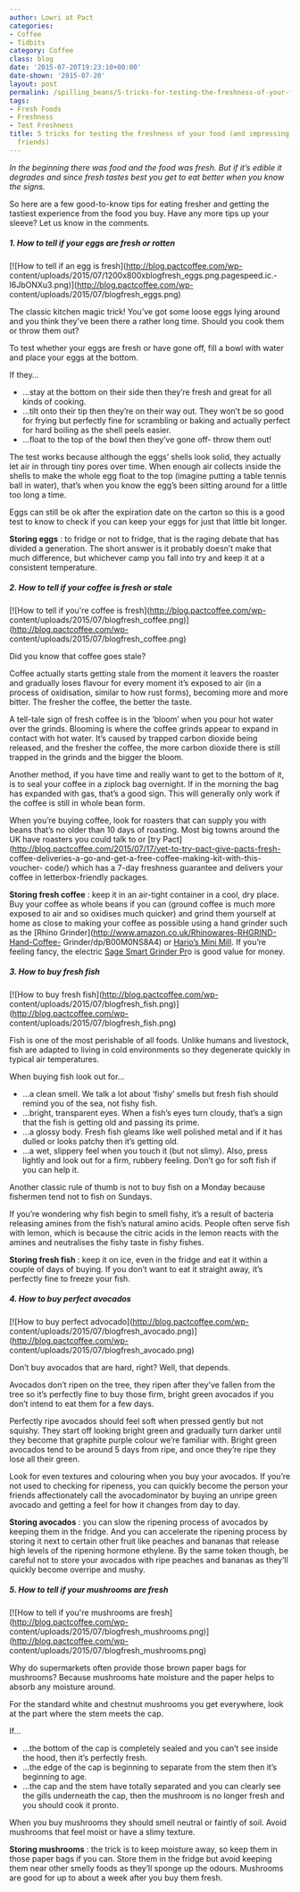 ```yaml
---
author: Lowri at Pact
categories:
- Coffee
- Tidbits
category: Coffee
class: blog
date: '2015-07-20T19:23:10+00:00'
date-shown: '2015-07-20'
layout: post
permalink: /spilling_beans/5-tricks-for-testing-the-freshness-of-your-food-and-impressing-your-foodie-friends
tags:
- Fresh Foods
- Freshness
- Test Freshness
title: 5 tricks for testing the freshness of your food (and impressing your foodie
  friends)
---
```


_In the beginning there was food and the food was fresh. But if it’s edible it
degrades and since fresh tastes best you get to eat better when you know the
signs._

So here are a few good-to-know tips for eating fresher and getting the
tastiest experience from the food you buy. Have any more tips up your sleeve?
Let us know in the comments.

##### 1\. How to tell if your eggs are fresh or rotten

[![How to tell if an egg is fresh](http://blog.pactcoffee.com/wp-
content/uploads/2015/07/1200x800xblogfresh_eggs.png.pagespeed.ic.-I6JbONXu3.png)](http://blog.pactcoffee.com/wp-
content/uploads/2015/07/blogfresh_eggs.png)

The classic kitchen magic trick! You’ve got some loose eggs lying around and
you think they’ve been there a rather long time. Should you cook them or throw
them out?

To test whether your eggs are fresh or have gone off, fill a bowl with water
and place your eggs at the bottom.

If they…

  * …stay at the bottom on their side then they’re fresh and great for all kinds of cooking.
  * …tilt onto their tip then they’re on their way out. They won’t be so good for frying but perfectly fine for scrambling or baking and actually perfect for hard boiling as the shell peels easier.
  * …float to the top of the bowl then they’ve gone off- throw them out!

The test works because although the eggs’ shells look solid, they actually let
air in through tiny pores over time. When enough air collects inside the
shells to make the whole egg float to the top (imagine putting a table tennis
ball in water), that’s when you know the egg’s been sitting around for a
little too long a time.

Eggs can still be ok after the expiration date on the carton so this is a good
test to know to check if you can keep your eggs for just that little bit
longer.

**Storing eggs** : to fridge or not to fridge, that is the raging debate that
has divided a generation. The short answer is it probably doesn’t make that
much difference, but whichever camp you fall into try and keep it at a
consistent temperature.

##### 2\. How to tell if your coffee is fresh or stale

[![How to tell if you're coffee is fresh](http://blog.pactcoffee.com/wp-
content/uploads/2015/07/blogfresh_coffee.png)](http://blog.pactcoffee.com/wp-
content/uploads/2015/07/blogfresh_coffee.png)

Did you know that coffee goes stale?

Coffee actually starts getting stale from the moment it leavers the roaster
and gradually loses flavour for every moment it’s exposed to air (in a process
of oxidisation, similar to how rust forms), becoming more and more bitter. The
fresher the coffee, the better the taste.

A tell-tale sign of fresh coffee is in the ‘bloom’ when you pour hot water
over the grinds. Blooming is where the coffee grinds appear to expand in
contact with hot water. It’s caused by trapped carbon dioxide being released,
and the fresher the coffee, the more carbon dioxide there is still trapped in
the grinds and the bigger the bloom.

Another method, if you have time and really want to get to the bottom of it,
is to seal your coffee in a ziplock bag overnight. If in the morning the bag
has expanded with gas, that’s a good sign. This will generally only work if
the coffee is still in whole bean form.

When you’re buying coffee, look for roasters that can supply you with beans
that’s no older than 10 days of roasting. Most big towns around the UK have
roasters you could talk to or [try
Pact](http://blog.pactcoffee.com/2015/07/17/yet-to-try-pact-give-pacts-fresh-
coffee-deliveries-a-go-and-get-a-free-coffee-making-kit-with-this-voucher-
code/) which has a 7-day freshness guarantee and delivers your coffee in
letterbox-friendly packages.

**Storing fresh coffee** : keep it in an air-tight container in a cool, dry
place. Buy your coffee as whole beans if you can (ground coffee is much more
exposed to air and so oxidises much quicker) and grind them yourself at home
as close to making your coffee as possible using a hand grinder such as the
[Rhino Grinder](http://www.amazon.co.uk/Rhinowares-RHGRIND-Hand-Coffee-
Grinder/dp/B00M0NS8A4) or [Hario’s Mini
Mill](http://www.amazon.co.uk/dp/B001804CLY/ref=pd_lpo_sbs_dp_ss_1). If you’re
feeling fancy, the electric [Sage Smart Grinder
Pr](http://www.sageappliances.co.uk/the-smart-grinder.html)o is good value for
money.

##### 3\. How to buy fresh fish

[![How to buy fresh fish](http://blog.pactcoffee.com/wp-
content/uploads/2015/07/blogfresh_fish.png)](http://blog.pactcoffee.com/wp-
content/uploads/2015/07/blogfresh_fish.png)

Fish is one of the most perishable of all foods. Unlike humans and livestock,
fish are adapted to living in cold environments so they degenerate quickly in
typical air temperatures.

When buying fish look out for…

  * …a clean smell. We talk a lot about ‘fishy’ smells but fresh fish should remind you of the sea, not fishy fish.
  * …bright, transparent eyes. When a fish’s eyes turn cloudy, that’s a sign that the fish is getting old and passing its prime.
  * …a glossy body. Fresh fish gleams like well polished metal and if it has dulled or looks patchy then it’s getting old.
  * …a wet, slippery feel when you touch it (but not slimy). Also, press lightly and look out for a firm, rubbery feeling. Don’t go for soft fish if you can help it.

Another classic rule of thumb is not to buy fish on a Monday because fishermen
tend not to fish on Sundays.

If you’re wondering why fish begin to smell fishy, it’s a result of bacteria
releasing amines from the fish’s natural amino acids. People often serve fish
with lemon, which is because the citric acids in the lemon reacts with the
amines and neutralises the fishy taste in fishy fishes.

**Storing fresh fish** : keep it on ice, even in the fridge and eat it within
a couple of days of buying. If you don’t want to eat it straight away, it’s
perfectly fine to freeze your fish.

##### 4\. How to buy perfect avocados

[![How to buy perfect advocado](http://blog.pactcoffee.com/wp-
content/uploads/2015/07/blogfresh_avocado.png)](http://blog.pactcoffee.com/wp-
content/uploads/2015/07/blogfresh_avocado.png)

Don’t buy avocados that are hard, right? Well, that depends.

Avocados don’t ripen on the tree, they ripen after they’ve fallen from the
tree so it’s perfectly fine to buy those firm, bright green avocados if you
don’t intend to eat them for a few days.

Perfectly ripe avocados should feel soft when pressed gently but not squishy.
They start off looking bright green and gradually turn darker until they
become that graphite purple colour we’re familiar with. Bright green avocados
tend to be around 5 days from ripe, and once they’re ripe they lose all their
green.

Look for even textures and colouring when you buy your avocados. If you’re not
used to checking for ripeness, you can quickly become the person your friends
affectionately call the avocadominator by buying an unripe green avocado and
getting a feel for how it changes from day to day.

**Storing avocados** : you can slow the ripening process of avocados by
keeping them in the fridge. And you can accelerate the ripening process by
storing it next to certain other fruit like peaches and bananas that release
high levels of the ripening hormone ethylene. By the same token though, be
careful not to store your avocados with ripe peaches and bananas as they’ll
quickly become overripe and mushy.

##### 5\. How to tell if your mushrooms are fresh

[![How to tell if you're mushrooms are fresh](http://blog.pactcoffee.com/wp-
content/uploads/2015/07/blogfresh_mushrooms.png)](http://blog.pactcoffee.com/wp-
content/uploads/2015/07/blogfresh_mushrooms.png)

Why do supermarkets often provide those brown paper bags for mushrooms?
Because mushrooms hate moisture and the paper helps to absorb any moisture
around.

For the standard white and chestnut mushrooms you get everywhere, look at the
part where the stem meets the cap.

If…

  * …the bottom of the cap is completely sealed and you can’t see inside the hood, then it’s perfectly fresh.
  * …the edge of the cap is beginning to separate from the stem then it’s beginning to age.
  * …the cap and the stem have totally separated and you can clearly see the gills underneath the cap, then the mushroom is no longer fresh and you should cook it pronto.

When you buy mushrooms they should smell neutral or faintly of soil. Avoid
mushrooms that feel moist or have a slimy texture.

**Storing mushrooms** : the trick is to keep moisture away, so keep them in
those paper bags if you can. Store them in the fridge but avoid keeping them
near other smelly foods as they’ll sponge up the odours. Mushrooms are good
for up to about a week after you buy them fresh.